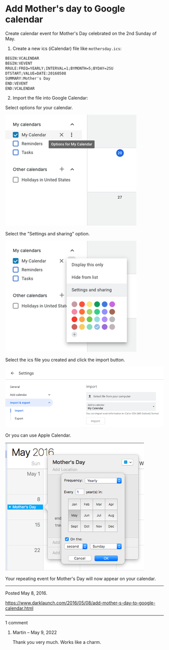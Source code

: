 # Add Mother's day to Google calendar

Create calendar event for Mother's Day celebrated on the 2nd Sunday of May.

1. Create a new ics (iCalendar) file like `mothersday.ics`:

```
BEGIN:VCALENDAR
BEGIN:VEVENT
RRULE:FREQ=YEARLY;INTERVAL=1;BYMONTH=5;BYDAY=2SU
DTSTART;VALUE=DATE:20160508
SUMMARY:Mother's Day
END:VEVENT
END:VCALENDAR
```

2. Import the file into Google Calendar:

Select options for your calendar.

<img alt="" src="/img/uploads/2016-05/calendar-options.png" />

Select the "Settings and sharing" option.

<img alt="" src="/img/uploads/2016-05/calendar-settings-and-sharing.png" />

Select the ics file you created and click the import button.

<img alt="" src="/img/uploads/2016-05/calendar-import-and-export.png" />

Or you can use Apple Calendar.

<img alt="" src="/img/uploads/2016-05/mothers-day-calendar-event.png" />

Your repeating event for Mother's Day will now appear on your calendar.

---

Posted May 8, 2016.

https://www.darklaunch.com/2016/05/08/add-mother-s-day-to-google-calendar.html

---

1 comment

<ol><li><div>

Martin &ndash; May 9, 2022<div>

Thank you very much. Works like a charm.

</div></div></li></ol>